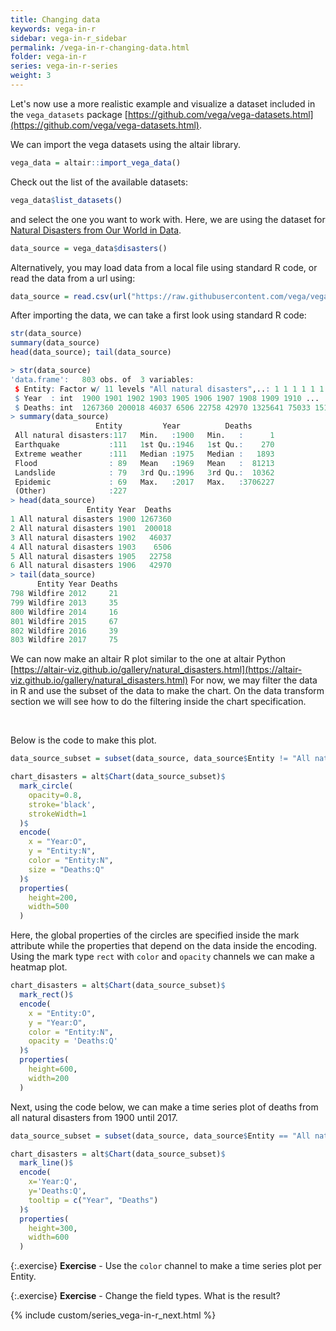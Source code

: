 ```yaml
---
title: Changing data
keywords: vega-in-r
sidebar: vega-in-r_sidebar
permalink: /vega-in-r-changing-data.html
folder: vega-in-r
series: vega-in-r-series
weight: 3
---
```

Let's now use a more realistic example and visualize a dataset included in the `vega_datasets` package [https://github.com/vega/vega-datasets.html](https://github.com/vega/vega-datasets.html).

We can import the vega datasets using the altair library.
```R
vega_data = altair::import_vega_data()
```

Check out the list of the available datasets:
```R
vega_data$list_datasets()
```

and select the one you want to work with. Here, we are using the dataset for [Natural Disasters from Our World in Data](https://ourworldindata.org/natural-disasters.html).
```R
data_source = vega_data$disasters()
```

Alternatively, you may load data from a local file using standard R code, or read the data from a url using:
```R
data_source = read.csv(url("https://raw.githubusercontent.com/vega/vega-datasets/master/data/disasters.csv"))
```

After importing the data, we can take a first look using standard R code:

```R
str(data_source)
summary(data_source)
head(data_source); tail(data_source)
```

```R
> str(data_source)
'data.frame':	803 obs. of  3 variables:
 $ Entity: Factor w/ 11 levels "All natural disasters",..: 1 1 1 1 1 1 1 1 1 1 ...
 $ Year  : int  1900 1901 1902 1903 1905 1906 1907 1908 1909 1910 ...
 $ Deaths: int  1267360 200018 46037 6506 22758 42970 1325641 75033 1511524 148233 ...
> summary(data_source)
                   Entity         Year          Deaths       
 All natural disasters:117   Min.   :1900   Min.   :      1  
 Earthquake           :111   1st Qu.:1946   1st Qu.:    270  
 Extreme weather      :111   Median :1975   Median :   1893  
 Flood                : 89   Mean   :1969   Mean   :  81213  
 Landslide            : 79   3rd Qu.:1996   3rd Qu.:  10362  
 Epidemic             : 69   Max.   :2017   Max.   :3706227  
 (Other)              :227                                   
> head(data_source)
                 Entity Year  Deaths
1 All natural disasters 1900 1267360
2 All natural disasters 1901  200018
3 All natural disasters 1902   46037
4 All natural disasters 1903    6506
5 All natural disasters 1905   22758
6 All natural disasters 1906   42970
> tail(data_source)
      Entity Year Deaths
798 Wildfire 2012     21
799 Wildfire 2013     35
800 Wildfire 2014     16
801 Wildfire 2015     67
802 Wildfire 2016     39
803 Wildfire 2017     75
```

We can now make an altair R plot similar to the one at altair Python [https://altair-viz.github.io/gallery/natural_disasters.html](https://altair-viz.github.io/gallery/natural_disasters.html)
For now, we may filter the data in R and use the subset of the data to make the chart. On the data transform section we will see how to do the filtering inside the chart specification.

<br/>

<div id="vis3"></div>
<script type="text/javascript">
    var yourVlSpec = {
  "$schema": "https://vega.github.io/schema/vega-lite/v4.0.0.json",
  "config": {
    "view": {
      "continuousHeight": 300,
      "continuousWidth": 400
    }
  },
  "data": {
    "url": "https://raw.githubusercontent.com/vega/vega-datasets/master/data/disasters.csv"
  },
  "encoding": {
    "color": {
      "field": "Entity",
      "type": "nominal"
    },
    "size": {
      "field": "Deaths",
      "type": "quantitative"
    },
    "x": {
      "field": "Year",
      "type": "ordinal"
    },
    "y": {
      "field": "Entity",
      "type": "nominal"
    }
  },
  "height": 200,
  "mark": {
    "opacity": 0.8,
    "stroke": "black",
    "strokeWidth": 1,
    "type": "circle"
  },
  "width": 500
};
  vegaEmbed('#vis3', yourVlSpec);
</script>


Below is the code to make this plot.
```R
data_source_subset = subset(data_source, data_source$Entity != "All natural disasters") 

chart_disasters = alt$Chart(data_source_subset)$
  mark_circle(
    opacity=0.8,
    stroke='black',
    strokeWidth=1
  )$
  encode(
    x = "Year:O",
    y = "Entity:N",
    color = "Entity:N",
    size = "Deaths:Q"
  )$
  properties(
    height=200,
    width=500
  )
```
Here, the global properties of the circles are specified inside the mark attribute while the properties that depend on the data inside the encoding.
Using the mark type `rect` with `color` and `opacity` channels we can make a heatmap plot. 


```R
chart_disasters = alt$Chart(data_source_subset)$
  mark_rect()$
  encode(
    x = "Entity:O",
    y = "Year:O",
    color = "Entity:N",
    opacity = 'Deaths:Q'
  )$
  properties(
    height=600,
    width=200
  )
```


<div id="vis4"></div>
<script type="text/javascript">
    var yourVlSpec = {
  "$schema": "https://vega.github.io/schema/vega-lite/v4.0.0.json",
  "config": {
    "view": {
      "continuousHeight": 300,
      "continuousWidth": 400
    }
  },
  "data": {
    "url": "https://raw.githubusercontent.com/vega/vega-datasets/master/data/disasters.csv"
  },
  "encoding": {
    "color": {
      "field": "Entity",
      "type": "nominal"
    },
    "opacity": {
      "field": "Deaths",
      "type": "quantitative"
    },
    "x": {
      "field": "Entity",
      "type": "ordinal"
    },
    "y": {
      "field": "Year",
      "type": "ordinal"
    }
  },
  "height": 600,
  "mark": "rect",
  "transform": [
    {
      "filter": {
        "field": "Entity",
        "oneOf": [
          "Drought",
          "Earthquake",
          "Epidemic",
          "Extreme temperature",
          "Extreme weather",
          "Flood",
          "Landslide",
          "Mass movement (dry)",
          "Volcanic activity",
          "Wildfire"
        ]
      }
    }
  ],
  "width": 200
};
  vegaEmbed('#vis4', yourVlSpec);
</script>

Next, using the code below, we can make a time series plot of deaths from all natural disasters from 1900 until 2017.

```R
data_source_subset = subset(data_source, data_source$Entity == "All natural disasters") 

chart_disasters = alt$Chart(data_source_subset)$
  mark_line()$
  encode(
    x='Year:Q',
    y='Deaths:Q',
    tooltip = c("Year", "Deaths")
  )$
  properties(
    height=300,
    width=600
  )
```

<div id="vis5"></div>
<script type="text/javascript">
    var yourVlSpec = {
  "$schema": "https://vega.github.io/schema/vega-lite/v4.0.0.json",
  "config": {
    "view": {
      "continuousHeight": 300,
      "continuousWidth": 400
    }
  },
  "data": {
    "url": "https://raw.githubusercontent.com/vega/vega-datasets/master/data/disasters.csv"
  },
  "encoding": {
    "x": {
      "field": "Year",
      "type": "quantitative"
    },
    "y": {
      "field": "Deaths",
      "type": "quantitative"
    }
  },
  "height": 300,
  "mark": "line",
  "transform": [
    {
      "filter": {
        "equal": "All natural disasters",
        "field": "Entity"
      }
    }
  ],
  "width": 600
};
  vegaEmbed('#vis5', yourVlSpec);
</script>


{:.exercise}
**Exercise** - Use the `color` channel to make a time series plot per Entity.

{:.exercise}
**Exercise** - Change the field types. What is the result?


{% include custom/series_vega-in-r_next.html %}
